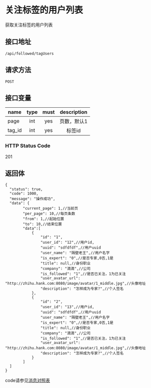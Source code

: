 # 关注标签的用户列表
获取关注标签的用户列表

## 接口地址

`/api/followed/tagUsers`

## 请求方法

```POST ```

## 接口变量

| name     | type     | must     | description |
|----------|:--------:|:--------:|:--------:|
| page  | int   | yes      | 页数，默认1  |
| tag_id  | int   | yes      | 标签id  |

### HTTP Status Code

201

## 返回体

```json5
{
  "status": true,
  "code": 1000,
  "message": "操作成功",
  "data": {
        "current_page": 1,//当前页
        "per_page": 10,//每页条数
        "from": 1,//起始位置
        "to": 10,//结束位置
        "data":[
            {
                "id": "1",
                "user_id": "12",//用户id,
                "uuid": "sdfdfdf",//用户uuid
                "user_name": "隔壁老王",//用户名字
                "is_expert": "0",//是否专家,0否,1是
                "title": null,//身份职业
                "company": "滴滴",//公司
                "is_followed": "1",//是否已关注，1为已关注
                "user_avatar_url": "http://zhihu.hank.com:8080/image/avatar/1_middle.jpg",//头像地址
                "description": "怎样成为专家?",//个人签名
            },
            {
                "id": "2",
                "user_id": "13",//用户id,
                "uuid": "sdfdfdf",//用户uuid
                "user_name": "隔壁老王",//用户名字
                "is_expert": "0",//是否专家,0否,1是
                "title": null,//身份职业
                "company": "滴滴",//公司
                "is_followed": "1",//是否已关注，1为已关注
                "user_avatar_url": "http://zhihu.hank.com:8080/image/avatar/1_middle.jpg",//头像地址
                "description": "怎样成为专家?",//个人签名
            }
        ]
  ]
}
``` 

code请参见[消息对照表](消息对照表.md)
